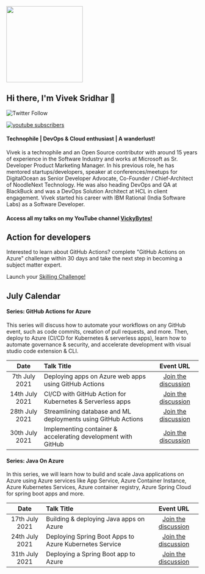 <p align="left">
  <img width="200" height="200" src="https://drive.google.com/thumbnail?id=180x0d9UBnjWVPexLIshWzmuNgqHULf5w">
</p>

## Hi there, I'm Vivek Sridhar 👋 

![Twitter Follow](https://img.shields.io/twitter/follow/vivek_sridhar?label=Follow%20me%20on%20Twitter&style=social) 

<a href="https://www.youtube.com/channel/UCdBGGfTge-s8rW00YmSza4g?sub_confirmation=1"><img alt="youtube subscribers" title="Subscribe to my YouTube channel" src="https://freshidea.com/jonah/youtube-api/subscribers-badge.php?logoColor=Blue#"/></a>

#### Technophile | DevOps & Cloud enthusiast | A wanderlust!

Vivek is a technophile and an Open Source contributor with around 15 years of experience in the Software Industry and works at Microsoft as Sr. Developer Product Marketing Manager. In his previous role, he has mentored startups/developers, speaker at conferences/meetups for DigitalOcean as Senior Developer Advocate, Co-Founder / Chief-Architect of NoodleNext Technology. He was also heading DevOps and QA at BlackBuck and was a DevOps Solution Architect at HCL in client engagement. Vivek started his career with IBM Rational (India Software Labs) as a Software Developer.

#### Access all my talks on my YouTube channel [VickyBytes!](https://www.youtube.com/channel/UCdBGGfTge-s8rW00YmSza4g)

## Action for developers

Interested to learn about GitHub Actions? complete "GitHub Actions on Azure" challenge within 30 days and take the next step in becoming a subject matter expert.

Launch your [Skilling Challenge!](https://docs.microsoft.com/en-us/users/viveksridhar-6316/collections/d3qhe4eqwrqw5) 

## July Calendar

#### Series: GitHub Actions for Azure

This series will discuss how to automate your workflows on any GitHub event, such as code commits, creation of pull requests, and more. Then, deploy to Azure (CI/CD for Kubernetes & serverless apps), learn how to automate governance & security, and accelerate development with visual studio code extension & CLI.


|     Date     |    Talk Title    | Event URL |
|     :---:    | :---           | :---:       |
| 7th July 2021   | Deploying apps on Azure web apps using GitHub Actions            |      [Join the discussion](https://www.meetup.com/microsoft-reactor-bengaluru/events/279015119/)      |
| 14th July 2021  | CI/CD with GitHub Action for Kubernetes & Serverless apps        |  [Join the discussion](https://www.meetup.com/microsoft-reactor-bengaluru/events/279015137/)         |
| 28th July 2021  | Streamlining database and ML deployments using GitHub Actions    |  [Join the discussion](https://www.meetup.com/microsoft-reactor-bengaluru/events/279015454/)        |
| 30th July 2021  | Implementing container & accelerating development with GitHub    |  [Join the discussion](https://www.meetup.com/microsoft-reactor-bengaluru/events/279015477/)        |

#### Series: Java On Azure

In this series, we will learn how to build and scale Java applications on Azure using Azure services like App Service, Azure Container Instance, Azure Kubernetes Services, Azure container registry, Azure Spring Cloud for spring boot apps and more.


|     Date        | Talk Title                                                   | Event URL |
|     :---:        | :---                                                       | :---:       |
| 17th July 2021  | Building & deploying Java apps on Azure                     |      [Join the discussion](https://www.meetup.com/azure-developer-community-raipur/events/279201407/)      | 
| 24th July 2021  | Deploying Spring Boot Apps to Azure Kubernetes Service      |  [Join the discussion](https://www.meetup.com/azure-developer-community-mumbai/events/279163681/)        |
| 31th July 2021  | Deploying a Spring Boot app to Azure                        |  [Join the discussion](https://www.meetup.com/azure-developer-community-chennai/events/279145191/)        |

